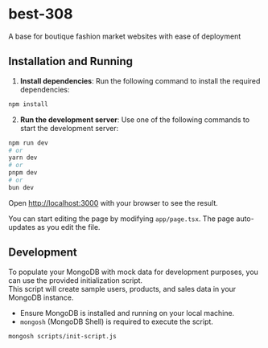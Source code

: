 # best-308
A base for boutique fashion market websites with ease of deployment

## Installation and Running

1. **Install dependencies**:
Run the following command to install the required dependencies:
```bash
npm install
```

2. **Run the development server**:
Use one of the following commands to start the development server:

```bash
npm run dev
# or
yarn dev
# or
pnpm dev
# or
bun dev
```

Open [http://localhost:3000](http://localhost:3000) with your browser to see the result.

You can start editing the page by modifying `app/page.tsx`. The page auto-updates as you edit the file.

## Development

To populate your MongoDB with mock data for development purposes, you can use the provided initialization script.   
This script will create sample users, products, and sales data in your MongoDB instance.

-   Ensure MongoDB is installed and running on your local machine.
-   `mongosh` (MongoDB Shell) is required to execute the script.

```sh
mongosh scripts/init-script.js
```
